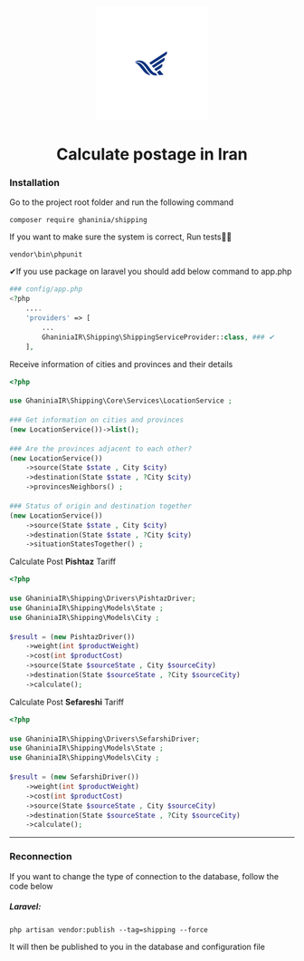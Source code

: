 <div align="center">
<img src="./shipping.png" height="200" />
</div>

<h1 align="center">Calculate postage in Iran</h1>

<h3>Installation</h5>
<p>Go to the project root folder and run the following command</p>

```composer log
composer require ghaninia/shipping
```
<p>If you want to make sure the system is correct, Run tests🐱‍🚀</p>

```composer log
vendor\bin\phpunit 
```

<p>✔If you use package on laravel you should add below command to app.php <p>

```php 
### config/app.php
<?php
    ....
    'providers' => [
        ...
        GhaniniaIR\Shipping\ShippingServiceProvider::class, ### ✔
    ],
```

<p>Receive information of cities and provinces and their details</p>

```php
<?php 

use GhaniniaIR\Shipping\Core\Services\LocationService ;

### Get information on cities and provinces
(new LocationService())->list();

### Are the provinces adjacent to each other?
(new LocationService())
    ->source(State $state , City $city)
    ->destination(State $state , ?City $city)
    ->provincesNeighbors() ;

### Status of origin and destination together
(new LocationService())
    ->source(State $state , City $city)
    ->destination(State $state , ?City $city)
    ->situationStatesTogether() ; 

````

<p>Calculate Post <b>Pishtaz</b> Tariff</p>

```php
<?php

use GhaniniaIR\Shipping\Drivers\PishtazDriver;
use GhaniniaIR\Shipping\Models\State ;
use GhaniniaIR\Shipping\Models\City ;

$result = (new PishtazDriver())
    ->weight(int $productWeight)
    ->cost(int $productCost)
    ->source(State $sourceState , City $sourceCity)
    ->destination(State $sourceState , ?City $sourceCity)
    ->calculate();
```

<p>Calculate Post <b>Sefareshi</b> Tariff</p>

```php
<?php

use GhaniniaIR\Shipping\Drivers\SefarshiDriver;
use GhaniniaIR\Shipping\Models\State ;
use GhaniniaIR\Shipping\Models\City ;

$result = (new SefarshiDriver())
    ->weight(int $productWeight)
    ->cost(int $productCost)
    ->source(State $sourceState , City $sourceCity)
    ->destination(State $sourceState , ?City $sourceCity)
    ->calculate();
```

<hr />

<h3>Reconnection</h3>
<p>If you want to change the type of connection to the database, follow the code below</p>
<h5>Laravel:</h5>

```composer log
php artisan vendor:publish --tag=shipping --force
```

It will then be published to you in the database and configuration file
